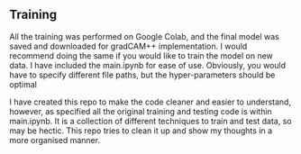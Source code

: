## Training

All the training was performed on Google Colab, and the final model was saved and downloaded for gradCAM++ implementation. I would recommend doing the same if you would like to train the model on new data. I have included the main.ipynb for ease of use. Obviously, you would have to specify different file paths, but the hyper-parameters should be optimal

I have created this repo to make the code cleaner and easier to understand, however, as specified all the original training and testing code is within main.ipynb. It is a collection of different techniques to train and test data, so may be hectic. This repo tries to clean it up and show my thoughts in a more organised manner.
